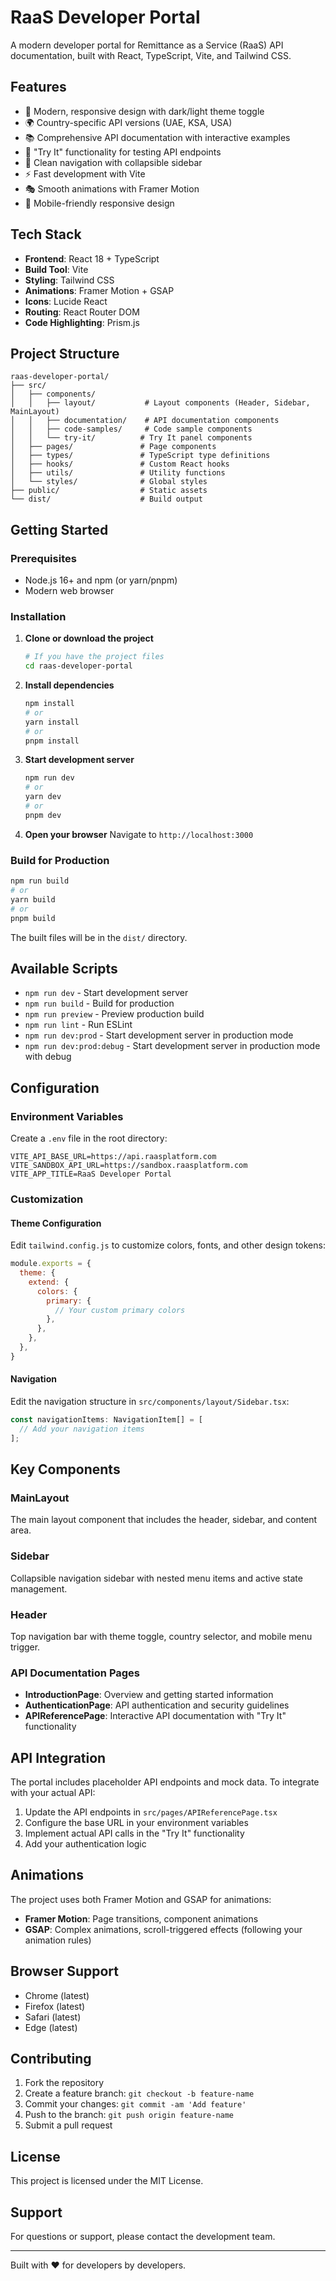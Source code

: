 # RaaS Developer Portal

A modern developer portal for Remittance as a Service (RaaS) API documentation, built with React, TypeScript, Vite, and Tailwind CSS.

## Features

- 🎨 Modern, responsive design with dark/light theme toggle
- 🌍 Country-specific API versions (UAE, KSA, USA)
- 📚 Comprehensive API documentation with interactive examples
- 🧪 "Try It" functionality for testing API endpoints
- 🎯 Clean navigation with collapsible sidebar
- ⚡ Fast development with Vite
- 🎭 Smooth animations with Framer Motion
- 📱 Mobile-friendly responsive design

## Tech Stack

- **Frontend**: React 18 + TypeScript
- **Build Tool**: Vite
- **Styling**: Tailwind CSS
- **Animations**: Framer Motion + GSAP
- **Icons**: Lucide React
- **Routing**: React Router DOM
- **Code Highlighting**: Prism.js

## Project Structure

```
raas-developer-portal/
├── src/
│   ├── components/
│   │   ├── layout/           # Layout components (Header, Sidebar, MainLayout)
│   │   ├── documentation/    # API documentation components
│   │   ├── code-samples/     # Code sample components
│   │   └── try-it/          # Try It panel components
│   ├── pages/               # Page components
│   ├── types/               # TypeScript type definitions
│   ├── hooks/               # Custom React hooks
│   ├── utils/               # Utility functions
│   └── styles/              # Global styles
├── public/                  # Static assets
└── dist/                    # Build output
```

## Getting Started

### Prerequisites

- Node.js 16+ and npm (or yarn/pnpm)
- Modern web browser

### Installation

1. **Clone or download the project**
   ```bash
   # If you have the project files
   cd raas-developer-portal
   ```

2. **Install dependencies**
   ```bash
   npm install
   # or
   yarn install
   # or
   pnpm install
   ```

3. **Start development server**
   ```bash
   npm run dev
   # or
   yarn dev
   # or
   pnpm dev
   ```

4. **Open your browser**
   Navigate to `http://localhost:3000`

### Build for Production

```bash
npm run build
# or
yarn build
# or
pnpm build
```

The built files will be in the `dist/` directory.

## Available Scripts

- `npm run dev` - Start development server
- `npm run build` - Build for production
- `npm run preview` - Preview production build
- `npm run lint` - Run ESLint
- `npm run dev:prod` - Start development server in production mode
- `npm run dev:prod:debug` - Start development server in production mode with debug

## Configuration

### Environment Variables

Create a `.env` file in the root directory:

```env
VITE_API_BASE_URL=https://api.raasplatform.com
VITE_SANDBOX_API_URL=https://sandbox.raasplatform.com
VITE_APP_TITLE=RaaS Developer Portal
```

### Customization

#### Theme Configuration

Edit `tailwind.config.js` to customize colors, fonts, and other design tokens:

```javascript
module.exports = {
  theme: {
    extend: {
      colors: {
        primary: {
          // Your custom primary colors
        },
      },
    },
  },
}
```

#### Navigation

Edit the navigation structure in `src/components/layout/Sidebar.tsx`:

```typescript
const navigationItems: NavigationItem[] = [
  // Add your navigation items
];
```

## Key Components

### MainLayout
The main layout component that includes the header, sidebar, and content area.

### Sidebar
Collapsible navigation sidebar with nested menu items and active state management.

### Header
Top navigation bar with theme toggle, country selector, and mobile menu trigger.

### API Documentation Pages
- **IntroductionPage**: Overview and getting started information
- **AuthenticationPage**: API authentication and security guidelines
- **APIReferencePage**: Interactive API documentation with "Try It" functionality

## API Integration

The portal includes placeholder API endpoints and mock data. To integrate with your actual API:

1. Update the API endpoints in `src/pages/APIReferencePage.tsx`
2. Configure the base URL in your environment variables
3. Implement actual API calls in the "Try It" functionality
4. Add your authentication logic

## Animations

The project uses both Framer Motion and GSAP for animations:

- **Framer Motion**: Page transitions, component animations
- **GSAP**: Complex animations, scroll-triggered effects (following your animation rules)

## Browser Support

- Chrome (latest)
- Firefox (latest)
- Safari (latest)
- Edge (latest)

## Contributing

1. Fork the repository
2. Create a feature branch: `git checkout -b feature-name`
3. Commit your changes: `git commit -am 'Add feature'`
4. Push to the branch: `git push origin feature-name`
5. Submit a pull request

## License

This project is licensed under the MIT License.

## Support

For questions or support, please contact the development team.

---

Built with ❤️ for developers by developers. 
